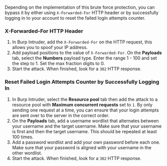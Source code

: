 Depending on the implementation of this brute force protection, you can bypass it by either using `X-Forwarded-For` HTTP header or by successfully logging in to your account to reset the failed login attempts counter.

### X-Forwarded-For HTTP Header
1. In Burp Intruder, add the `X-Forwarded-For` on the HTTP request, this allows you to spoof your IP address.
2. Add payload positions to the value of `X-Forwarded-For`. On the **Payloads** tab, select the **Numbers** payload type. Enter the range 1 - 100 and set the step to 1. Set the max fraction digits to 0.
3. Start the attack. When finished, look for a `302` HTTP response.
### Reset Failed Login Attempts Counter by Successfully Logging In
1. In Burp Intruder, select the **Resource pool** tab then add the attack to a resource pool with **Maximum concurrent requests** set to `1`. By only sending one request at a time, you can ensure that your login attempts are sent over to the server in the correct order.
2. On the **Payloads** tab, add a username wordlist that alternates between your username and the target username. Make sure that your username is first and then the target username. This should be repeated at least 100 times.
3. Add a password wordlist and add your own password before each one. Make sure that your password is aligned with your username in the other wordlist.
4. Start the attack. When finished, look for a `302` HTTP response.